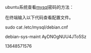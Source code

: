 
ubuntu系统查看[mysql](https://www.yisu.com/mysql/?plan=askchain)密码的方法：

在终端输入以下代码查看配置文件。

sudo cat /etc/mysql/debian.cnf

debian-sys-maint
AyDNOgNUU4JTo5Sz

13648571576